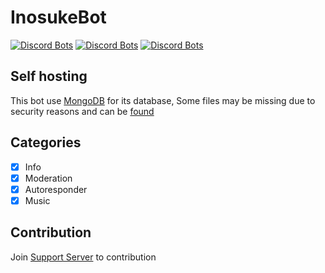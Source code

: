 # InosukeBot
[![Discord Bots](https://discordbots.org/api/widget/status/802436261519687720.svg)](https://discordbots.org/bot/802436261519687720)  [![Discord Bots](https://discordbots.org/api/widget/servers/802436261519687720.svg)](https://discordbots.org/bot/802436261519687720)  [![Discord Bots](https://discordbots.org/api/widget/lib/802436261519687720.svg)](https://discordbots.org/bot/802436261519687720)

## Self hosting
This bot use [MongoDB](https://mongodb.com) for its database, Some files may be missing due to security reasons and can be [found](https://)

## Categories

- [x] Info
- [x] Moderation
- [x] Autoresponder
- [x] Music

## Contribution
Join [Support Server](https://discord.gg/nvVjVmTvBj) to contribution
